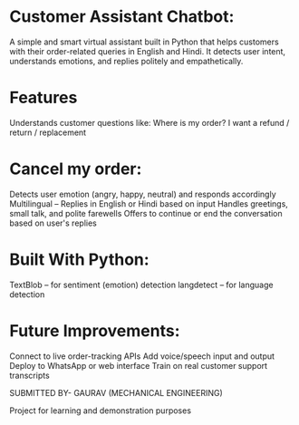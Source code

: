# Customer Assistant Chatbot:
 A simple and smart virtual assistant built in Python that helps customers with their order-related queries in English and Hindi. It detects user intent, understands          emotions, and replies politely and empathetically.

# Features
   Understands customer questions like:
   Where is my order?
   I want a refund / return / replacement

# Cancel my order:
   Detects user emotion (angry, happy, neutral) and responds accordingly
   Multilingual – Replies in English or Hindi based on input
   Handles greetings, small talk, and polite farewells
   Offers to continue or end the conversation based on user's replies

# Built With Python:
   TextBlob – for sentiment (emotion) detection
   langdetect – for language detection

# Future Improvements:
   Connect to live order-tracking APIs
   Add voice/speech input and output
   Deploy to WhatsApp or web interface
   Train on real customer support transcripts




SUBMITTED BY-
GAURAV
(MECHANICAL ENGINEERING)

Project for learning and demonstration purposes
